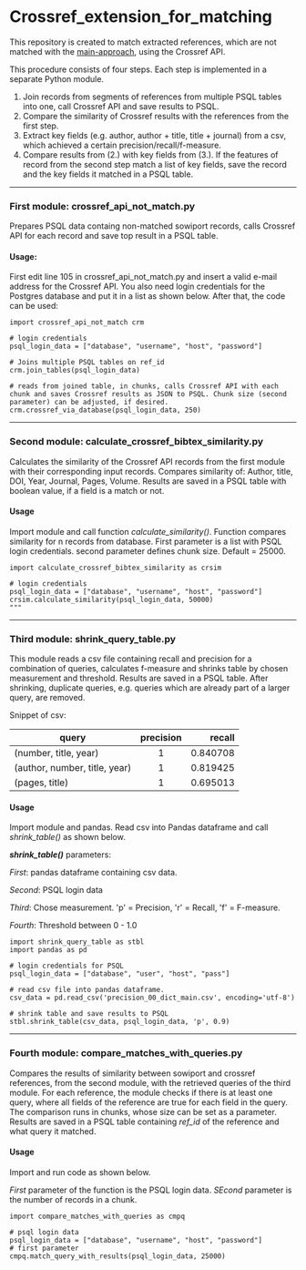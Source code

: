 # Crossref_extension_for_matching

This repository is created to match extracted references, which are not matched with the [main-approach](https://github.com/exciteproject/EXMATCHER), using the Crossref API.

This procedure consists of four steps. Each step is implemented in a separate Python module.
1. Join records from segments of references from multiple PSQL tables into one, call Crossref API and save results to PSQL. 
2. Compare the similarity of Crossref results with the references from the first step. 
3. Extract key fields (e.g. author, author + title, title + journal) from a csv, which achieved a certain precision/recall/f-measure. 
4. Compare results from (2.) with key fields from (3.). If the features of record from the second step match a list of key fields, save the record and the key fields it matched in a PSQL table.

-----
### First module: crossref_api_not_match.py
Prepares PSQL data containg non-matched sowiport records, calls Crossref API for each record and save top result in a PSQL table.

#### Usage:
First edit line 105 in crossref_api_not_match.py and insert a valid e-mail address for the Crossref API. You also need login credentials for the  Postgres database and put it in a list as shown below. After that, the code can be used:
```
import crossref_api_not_match crm

# login credentials
psql_login_data = ["database", "username", "host", "password"]

# Joins multiple PSQL tables on ref_id
crm.join_tables(psql_login_data)

# reads from joined table, in chunks, calls Crossref API with each chunk and saves Crossref results as JSON to PSQL. Chunk size (second parameter) can be adjusted, if desired.
crm.crossref_via_database(psql_login_data, 250)
```

-----
### Second module: calculate_crossref_bibtex_similarity.py
Calculates the similarity of the Crossref API records from the first module with their corresponding input records. Compares similarity of: Author, title, DOI, Year, Journal, Pages, Volume. Results are saved in a PSQL table with boolean value, if a field is a match or not.


#### Usage
Import module and call function _calculate_similarity()_. Function compares similarity for n records from database.
First parameter is a list with PSQL login credentials.
second parameter defines chunk size. Default = 25000.   
```
import calculate_crossref_bibtex_similarity as crsim

# login credentials
psql_login_data = ["database", "username", "host", "password"]
crsim.calculate_similarity(psql_login_data, 50000)
"""
```

-----
### Third module: shrink_query_table.py
This module reads a csv file containing recall and precision for a combination of queries, calculates f-measure and shrinks table by chosen measurement and threshold. Results are saved in a PSQL table. After shrinking, duplicate queries, e.g. queries which are already part of a larger query, are removed.   

Snippet of csv:

| query        | precision           | recall  |
| ------------- |:-------------:| -----:|
| (number, title, year)      | 1 | 0.840708 |
| (author, number, title, year)      | 1      |   0.819425 |
| (pages, title) | 1      |    0.695013 |


#### Usage
Import module and pandas. Read csv into Pandas dataframe and call *shrink_table()*
as shown below.

***shrink_table()*** parameters:

*First*:  pandas dataframe containing csv data.

*Second*: PSQL login data

*Third*: Chose measurement. 'p' = Precision, 'r' = Recall, 'f' = F-measure.

*Fourth*: Threshold between 0 - 1.0
```
import shrink_query_table as stbl
import pandas as pd

# login credentials for PSQL
psql_login_data = ["database", "user", "host", "pass"]

# read csv file into pandas dataframe.
csv_data = pd.read_csv('precision_00_dict_main.csv', encoding='utf-8')

# shrink table and save results to PSQL
stbl.shrink_table(csv_data, psql_login_data, 'p', 0.9)
```

-----
### Fourth module: compare_matches_with_queries.py
Compares the results of similarity between sowiport and crossref references, from the second module, with the retrieved queries of the third module. For each reference, the module checks if there is at least one query, where all fields of the reference are true for each field in the query. The comparison runs in chunks, whose size can be set as a parameter. Results are saved in a PSQL table containing *ref_id* of the reference and what query it matched.   


#### Usage
Import and run code as shown below.  

*First* parameter of the function is the PSQL login data. *SEcond* parameter is the number of records in a chunk.
```
import compare_matches_with_queries as cmpq

# psql login data
psql_login_data = ["database", "username", "host", "password"]
# first parameter
cmpq.match_query_with_results(psql_login_data, 25000)
```
